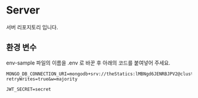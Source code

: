 # Server

서버 리포지토리 입니다.

## 환경 변수

env-sample 파일의 이름을 .env 로 바꾼 후 아래의 코드를 붙여넣어 주세요.

```
MONGO_DB_CONNECTION_URI=mongodb+srv://theStatics:lMBNgd6JENRBJPV2@cluster0.offg4.mongodb.net/sinder?retryWrites=true&w=majority

JWT_SECRET=secret
```
